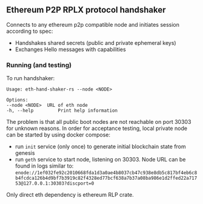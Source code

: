 ## Ethereum P2P RPLX protocol handshaker

Connects to any ethereum p2p compatible node and initiates session according to spec:
- Handshakes shared secrets (public and private ephemeral keys)
- Exchanges Hello messages with capabilities

### Running (and testing)
To run handshaker:
```
Usage: eth-hand-shaker-rs --node <NODE>

Options:
--node <NODE>  URL of eth node
-h, --help         Print help information
```

The problem is that all public boot nodes are not reachable on port 30303 for unknown reasons.
In order for acceptance testing, local private node can be started by using docker compose:
- run `init` service (only once) to generate initial blockchain state from genesis
- run `geth` service to start node, listening on 30303. Node URL can be found in logs similar to:
`enode://1ef032fe92c2010668fda1d3a0ae4b8037cb47c938e8db5c817bf4eb6c8b4fcdca126b4d9bf7b3919c82f4328ed77bcf638a7b37a08ba986e1d2ffed22a71753@127.0.0.1:30303?discport=0`

Only direct eth dependency is ethereum RLP crate.